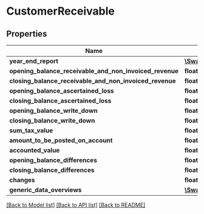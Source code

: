 # CustomerReceivable

## Properties
Name | Type | Description | Notes
------------ | ------------- | ------------- | -------------
**year_end_report** | [**\Swagger\Client\Model\YearEndReport**](YearEndReport.md) |  | [optional] 
**opening_balance_receivable_and_non_invoiced_revenue** | **float** |  | [optional] 
**closing_balance_receivable_and_non_invoiced_revenue** | **float** |  | [optional] 
**opening_balance_ascertained_loss** | **float** |  | [optional] 
**closing_balance_ascertained_loss** | **float** |  | [optional] 
**opening_balance_write_down** | **float** |  | [optional] 
**closing_balance_write_down** | **float** |  | [optional] 
**sum_tax_value** | **float** |  | [optional] 
**amount_to_be_posted_on_account** | **float** |  | [optional] 
**accounted_value** | **float** |  | [optional] 
**opening_balance_differences** | **float** |  | [optional] 
**closing_balance_differences** | **float** |  | [optional] 
**changes** | **float** |  | [optional] 
**generic_data_overviews** | [**\Swagger\Client\Model\GenericDataOverview[]**](GenericDataOverview.md) |  | [optional] 

[[Back to Model list]](../README.md#documentation-for-models) [[Back to API list]](../README.md#documentation-for-api-endpoints) [[Back to README]](../README.md)


